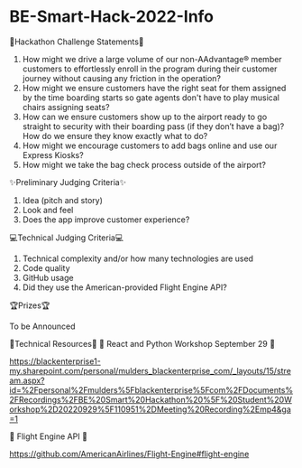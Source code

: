 # BE-Smart-Hack-2022-Info

:rotating_light:Hackathon Challenge Statements:rotating_light:
1. How might we drive a large volume of our non-AAdvantage® member customers to effortlessly enroll in the program during their customer journey without causing any friction in the operation?
2. How might we ensure customers have the right seat for them assigned by the time boarding starts so gate agents don't have to play musical chairs assigning seats?
3. How can we ensure customers show up to the airport ready to go straight to security with their boarding pass (if they don’t have a bag)? How do we ensure they know exactly what to do?
4. How might we encourage customers to add bags online and use our Express Kiosks?
5. How might we take the bag check process outside of the airport?

:sparkles:Preliminary Judging Criteria:sparkles:
1. Idea (pitch and story)
2. Look and feel
3. Does the app improve customer experience?


:computer:Technical Judging Criteria:computer:
1. Technical complexity and/or how many technologies are used 
2. Code quality
3. GitHub usage
4. Did they use the American-provided Flight Engine API? 

:trophy:Prizes:trophy:

To be Announced


:mechanical_arm:Technical Resources:mechanical_arm:
🐍 React and Python Workshop September 29 🐍 

https://blackenterprise1-my.sharepoint.com/personal/mulders_blackenterprise_com/_layouts/15/stream.aspx?id=%2Fpersonal%2Fmulders%5Fblackenterprise%5Fcom%2FDocuments%2FRecordings%2FBE%20Smart%20Hackathon%20%5F%20Student%20Workshop%2D20220929%5F110951%2DMeeting%20Recording%2Emp4&ga=1

🛫 Flight Engine API 🛬

https://github.com/AmericanAirlines/Flight-Engine#flight-engine
